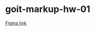 # goit-markup-hw-01

[Figma link](https://www.figma.com/file/Kr5Q4EVrEAqpOWko4QeEJb/Web-Studio-(Version-4.0)?type=design&node-id=0-1&mode=design&t=Yl258Qhzu2ToctXn-0)
